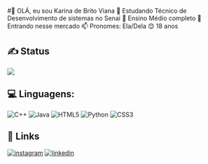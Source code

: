 #👋 OLÁ, eu sou Karina de Brito Viana
👀 Estudando Técnico de Desenvolvimento de sistemas no Senai
📑 Ensino Médio completo
🌱 Entrando nesse mercado
📫 Pronomes: Ela/Dela
😊 18 anos


## ✍️ Status
   ![](https://github-readme-stats.vercel.app/api?username=KarinaViana&theme=chartreuse-dark&show_icons=true&hide_border=false&count_private=false)


<!-- Proudly created with GPRM ( https://gprm.itsvg.in ) -->

## 💻 Linguagens:
![C++](https://img.shields.io/badge/c++-%2300599C.svg?style=for-the-badge&logo=c%2B%2B&logoColor=white) ![Java](https://img.shields.io/badge/java-%23ED8B00.svg?style=for-the-badge&logo=openjdk&logoColor=white) ![HTML5](https://img.shields.io/badge/html5-%23E34F26.svg?style=for-the-badge&logo=html5&logoColor=white) ![Python](https://img.shields.io/badge/python-3670A0?style=for-the-badge&logo=python&logoColor=ffdd54) ![CSS3](https://img.shields.io/badge/css3-%231572B6.svg?style=for-the-badge&logo=css3&logoColor=white)
<!--- ultimo--->
## 🔗 Links
[![instagram](https://img.shields.io/badge/my_portfolio-000?style=for-the-badge&logo=ko-fi&logoColor=white)](https://www.instagram.com/karinaibrito/?hl=pt)
[![linkedin](https://img.shields.io/badge/linkedin-0A66C2?style=for-the-badge&logo=linkedin&logoColor=white)](https://www.linkedin.com/in/karina-viana-52174b2b1/)

